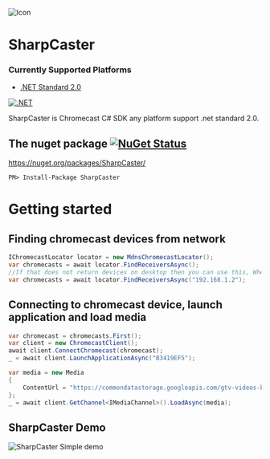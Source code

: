 ![Icon](https://raw.githubusercontent.com/Tapanila/SharpCaster/master/Assets/sharpcaster-logo-64x64.png)
# SharpCaster

### Currently Supported Platforms
* [.NET Standard 2.0](https://docs.microsoft.com/en-us/dotnet/standard/net-standard?tabs=net-standard-2-0)

[![.NET](https://github.com/Tapanila/SharpCaster/actions/workflows/dotnet.yml/badge.svg)](https://github.com/Tapanila/SharpCaster/actions/workflows/dotnet.yml)

SharpCaster is Chromecast C# SDK any platform support .net standard 2.0.

## The nuget package  [![NuGet Status](http://img.shields.io/nuget/v/SharpCaster.svg?style=flat)](https://www.nuget.org/packages/SharpCaster/)

https://nuget.org/packages/SharpCaster/

    PM> Install-Package SharpCaster

# Getting started

## Finding chromecast devices from network
```cs
IChromecastLocator locator = new MdnsChromecastLocator();
var chromecasts = await locator.FindReceiversAsync();
//If that does not return devices on desktop then you can use this, Where 192.168.1.2 is your machines local ip
var chromecasts = await locator.FindReceiversAsync("192.168.1.2");
```
## Connecting to chromecast device, launch application and load media
```cs
var chromecast = chromecasts.First();
var client = new ChromecastClient();
await client.ConnectChromecast(chromecast);
_ = await client.LaunchApplicationAsync("B3419EF5");

var media = new Media
{
	ContentUrl = "https://commondatastorage.googleapis.com/gtv-videos-bucket/CastVideos/mp4/DesigningForGoogleCast.mp4"
};
_ = await client.GetChannel<IMediaChannel>().LoadAsync(media);
```    

## SharpCaster Demo

![SharpCaster Simple demo](https://raw.githubusercontent.com/tapanila/SharpCaster/master/Assets/SharpCaster.Simple.Demo.gif)

